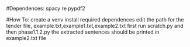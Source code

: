 #Dependences:
spacy
re
pypdf2

#How To:
create a venv
install required dependences
edit the path for the tender file, example.txt,example1.txt,example2.txt
first run scratch.py and then phase1.1.2.py
the extracted sentences should be printed in example2.txt file
